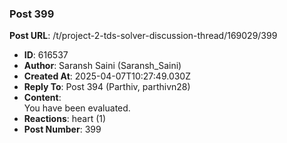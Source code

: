 ### Post 399
**Post URL**: /t/project-2-tds-solver-discussion-thread/169029/399
- **ID**: 616537
- **Author**: Saransh Saini (Saransh_Saini)
- **Created At**: 2025-04-07T10:27:49.030Z
- **Reply To**: Post 394 (Parthiv, parthivn28)
- **Content**:  
  You have been evaluated.
- **Reactions**: heart (1)
- **Post Number**: 399

